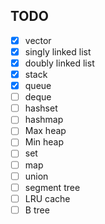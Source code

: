 ## TODO

- [x] vector
- [x] singly linked list
- [x] doubly linked list
- [x] stack
- [x] queue
- [ ] deque
- [ ] hashset
- [ ] hashmap
- [ ] Max heap
- [ ] Min heap
- [ ] set
- [ ] map
- [ ] union
- [ ] segment tree
- [ ] LRU cache
- [ ] B tree